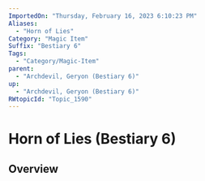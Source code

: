 ```yaml
---
ImportedOn: "Thursday, February 16, 2023 6:10:23 PM"
Aliases:
  - "Horn of Lies"
Category: "Magic Item"
Suffix: "Bestiary 6"
Tags:
  - "Category/Magic-Item"
parent:
  - "Archdevil, Geryon (Bestiary 6)"
up:
  - "Archdevil, Geryon (Bestiary 6)"
RWtopicId: "Topic_1590"
---
```

# Horn of Lies (Bestiary 6)
## Overview

